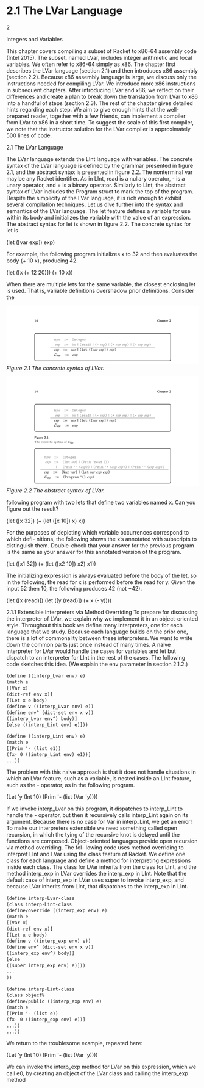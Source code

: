 # 2.1 The LVar Language

2

Integers and Variables

This chapter covers compiling a subset of Racket to x86-64 assembly code (Intel 2015). The subset, named LVar, includes integer arithmetic and local variables. We often refer to x86-64 simply as x86. The chapter first describes the LVar language (section 2.1) and then introduces x86 assembly (section 2.2). Because x86 assembly language is large, we discuss only the instructions needed for compiling LVar. We introduce more x86 instructions in subsequent chapters. After introducing LVar and x86, we reflect on their differences and create a plan to break down the translation from LVar to x86 into a handful of steps (section 2.3). The rest of the chapter gives detailed hints regarding each step. We aim to give enough hints that the well- prepared reader, together with a few friends, can implement a compiler from LVar to x86 in a short time. To suggest the scale of this first compiler, we note that the instructor solution for the LVar compiler is approximately 500 lines of code.

2.1 The LVar Language

The LVar language extends the LInt language with variables. The concrete syntax of the LVar language is defined by the grammar presented in figure 2.1, and the abstract syntax is presented in figure 2.2. The nonterminal var may be any Racket identifier. As in LInt, read is a nullary operator, - is a unary operator, and + is a binary operator. Similarly to LInt, the abstract syntax of LVar includes the Program struct to mark the top of the program. Despite the simplicity of the LVar language, it is rich enough to exhibit several compilation techniques. Let us dive further into the syntax and semantics of the LVar language. The let feature defines a variable for use within its body and initializes the variable with the value of an expression. The abstract syntax for let is shown in figure 2.2. The concrete syntax for let is

(let ([var exp]) exp)

For example, the following program initializes x to 32 and then evaluates the body (+ 10 x), producing 42.

(let ([x (+ 12 20)]) (+ 10 x))

When there are multiple lets for the same variable, the closest enclosing let is used. That is, variable definitions overshadow prior definitions. Consider the

![Figure 2.1 The concrete...](images/page_28_vector_156.png)
*Figure 2.1 The concrete syntax of LVar.*

![Figure 2.2 The abstract...](images/page_28_vector_292.png)
*Figure 2.2 The abstract syntax of LVar.*

following program with two lets that define two variables named x. Can you figure out the result?

(let ([x 32]) (+ (let ([x 10]) x) x))

For the purposes of depicting which variable occurrences correspond to which defi- nitions, the following shows the x’s annotated with subscripts to distinguish them. Double-check that your answer for the previous program is the same as your answer for this annotated version of the program.

(let ([x1 32]) (+ (let ([x2 10]) x2) x1))

The initializing expression is always evaluated before the body of the let, so in the following, the read for x is performed before the read for y. Given the input 52 then 10, the following produces 42 (not −42).

(let ([x (read)]) (let ([y (read)]) (+ x (- y))))

2.1.1 Extensible Interpreters via Method Overriding To prepare for discussing the interpreter of LVar, we explain why we implement it in an object-oriented style. Throughout this book we define many interpreters, one for each language that we study. Because each language builds on the prior one, there is a lot of commonality between these interpreters. We want to write down the common parts just once instead of many times. A naive interpreter for LVar would handle the cases for variables and let but dispatch to an interpreter for LInt in the rest of the cases. The following code sketches this idea. (We explain the env parameter in section 2.1.2.)

```
(define ((interp_Lvar env) e)
(match e
[(Var x)
(dict-ref env x)]
[(Let x e body)
(define v ((interp_Lvar env) e))
(define env^ (dict-set env x v))
((interp_Lvar env^) body)]
[else ((interp_Lint env) e)]))
```

```
(define ((interp_Lint env) e)
(match e
[(Prim '- (list e1))
(fx- 0 ((interp_Lint env) e1))]
...))
```

The problem with this naive approach is that it does not handle situations in which an LVar feature, such as a variable, is nested inside an LInt feature, such as the - operator, as in the following program.

(Let 'y (Int 10) (Prim '- (list (Var 'y))))

If we invoke interp_Lvar on this program, it dispatches to interp_Lint to handle the - operator, but then it recursively calls interp_Lint again on its argument. Because there is no case for Var in interp_Lint, we get an error! To make our interpreters extensible we need something called open recursion, in which the tying of the recursive knot is delayed until the functions are composed. Object-oriented languages provide open recursion via method overriding. The fol- lowing code uses method overriding to interpret LInt and LVar using the class feature of Racket. We define one class for each language and define a method for interpreting expressions inside each class. The class for LVar inherits from the class for LInt, and the method interp_exp in LVar overrides the interp_exp in LInt. Note that the default case of interp_exp in LVar uses super to invoke interp_exp, and because LVar inherits from LInt, that dispatches to the interp_exp in LInt.

```
(define interp-Lvar-class
(class interp-Lint-class
(define/override ((interp_exp env) e)
(match e
[(Var x)
(dict-ref env x)]
[(Let x e body)
(define v ((interp_exp env) e))
(define env^ (dict-set env x v))
((interp_exp env^) body)]
[else
((super interp_exp env) e)]))
...
))
```

```
(define interp-Lint-class
(class object%
(define/public ((interp_exp env) e)
(match e
[(Prim '- (list e))
(fx- 0 ((interp_exp env) e))]
...))
...))
```

We return to the troublesome example, repeated here:

(Let 'y (Int 10) (Prim '- (list (Var 'y))))

We can invoke the interp_exp method for LVar on this expression, which we call e0, by creating an object of the LVar class and calling the interp_exp method

